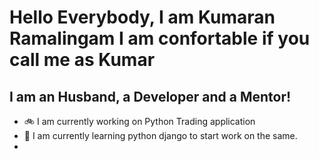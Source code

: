 # Hello Everybody, I am Kumaran Ramalingam I am confortable if you call me as Kumar

## I am an Husband, a Developer and a Mentor!

- :bike: I am currently working on Python Trading application
- :snail: I am currently learning python django to start work on the same.
- 
